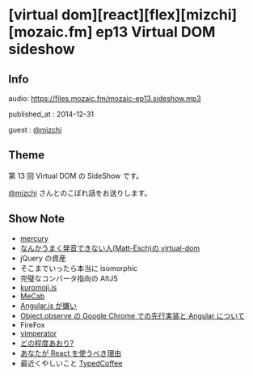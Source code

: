 # [virtual dom][react][flex][mizchi][mozaic.fm] ep13 Virtual DOM sideshow


## Info

audio: https://files.mozaic.fm/mozaic-ep13.sideshow.mp3

published_at
: 2014-12-31

guest
: [@mizchi](https://twitter.com/mizchi)


## Theme

第 13 回 Virtual DOM の SideShow です。

[@mizchi](https://twitter.com/mizchi/) さんとのこぼれ話をお送りします。


## Show Note

- [mercury](https://github.com/Raynos/mercury)
- [なんかうまく発音できない人(Matt-Esch)の virtual-dom](https://github.com/Matt-Esch/virtual-dom)
- jQuery の資産
- そこまでいったら本当に isomorphic
- 完璧なコンバータ指向の AltJS
- [kuromoji.js](https://github.com/takuyaa/kuromoji.js)
- [MeCab](http://mecab.googlecode.com/svn/trunk/mecab/doc/index.html)
- [Angular.js が嫌い](http://mizchi.hatenablog.com/entry/2014/10/06/162103)
- [Object.observe の Google Chrome での先行実装と Angular について](http://mizchi.hatenablog.com/entry/2014/10/07/103316)
- FireFox
- [vimperator](https://addons.mozilla.org/ja/firefox/addon/vimperator/)
- [どの程度あおり?](http://qiita.com/mizchi/items/4d25bc26def1719d52e6)
- [あなたが React を使うべき理由](http://mizchi.hatenablog.com/entry/2014/09/02/201728)
- 最近くやしいこと [TypedCoffee](https://github.com/mizchi/TypedCoffeeScript)
